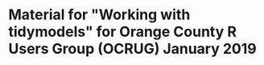 # Material for "Working with tidymodels" for Orange County R Users Group (OCRUG) January 2019

<!-- badges: start -->
<!-- badges: end -->


